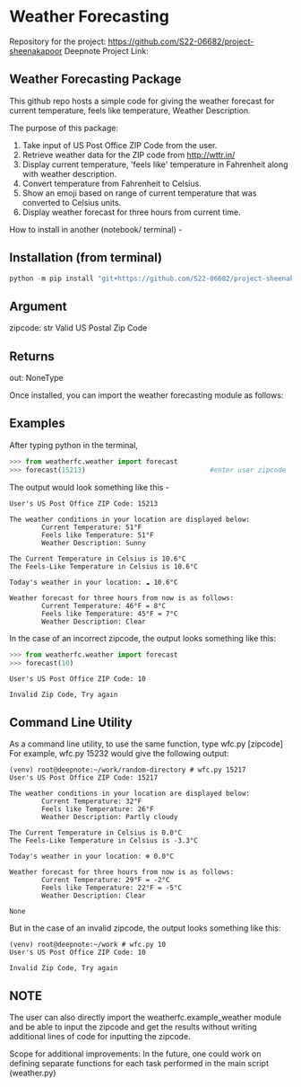# Weather Forecasting

Repository for the project: https://github.com/S22-06682/project-sheenakapoor
Deepnote Project Link: 

## Weather Forecasting Package
This github repo hosts a simple code for giving the weather forecast for current temperature,
feels like temperature, Weather Description.

The purpose of this package:
1. Take input of US Post Office ZIP Code from the user.
2. Retrieve weather data for the ZIP code from http://wttr.in/
3. Display current temperature, 'feels like' temperature in Fahrenheit along with weather description.
4. Convert temperature from Fahrenheit to Celsius.
5. Show an emoji based on range of current temperature that was converted to Celsius units.
6. Display weather forecast for three hours from current time.

How to install in another (notebook/ terminal) - 

Installation (from terminal)
-------------
```python
python -m pip install "git+https://github.com/S22-06682/project-sheenakapoor.git#egg=subdir&subdirectory=src"
```

Argument
----------
zipcode: str
        Valid US Postal Zip Code

Returns
-------
out: NoneType

Once installed, you can import the weather forecasting module as follows:

Examples
--------
After typing python in the terminal,

```python
>>> from weatherfc.weather import forecast
>>> forecast(15213)                               #enter user zipcode
```

The output would look something like this - 
```console
User's US Post Office ZIP Code: 15213 

The weather conditions in your location are displayed below:
        Current Temperature: 51°F
        Feels like Temperature: 51°F
        Weather Description: Sunny 
 
The Current Temperature in Celsius is 10.6°C
The Feels-Like Temperature in Celsius is 10.6°C
        
Today's weather in your location: ☁️ 10.6°C 

Weather forecast for three hours from now is as follows:
        Current Temperature: 46°F = 8°C
        Feels like Temperature: 45°F = 7°C
        Weather Description: Clear 
```


In the case of an incorrect zipcode, the output looks something like this:

```python
>>> from weatherfc.weather import forecast
>>> forecast(10)
```
```console
User's US Post Office ZIP Code: 10 

Invalid Zip Code, Try again
```

## Command Line Utility
As a command line utility, to use the same function, type wfc.py [zipcode]
For example, wfc.py 15232 would give the following output:

```console
(venv) root@deepnote:~/work/random-directory # wfc.py 15217
User's US Post Office ZIP Code: 15217 

The weather conditions in your location are displayed below:
        Current Temperature: 32°F
        Feels like Temperature: 26°F
        Weather Description: Partly cloudy 
 
The Current Temperature in Celsius is 0.0°C
The Feels-Like Temperature in Celsius is -3.3°C
        
Today's weather in your location: ❄️ 0.0°C 

Weather forecast for three hours from now is as follows:
        Current Temperature: 29°F = -2°C
        Feels like Temperature: 22°F = -5°C
        Weather Description: Clear 

None
```

But in the case of an invalid zipcode, the output looks something like this:

```console
(venv) root@deepnote:~/work # wfc.py 10
User's US Post Office ZIP Code: 10 

Invalid Zip Code, Try again
```

NOTE
-----
The user can also directly import the weatherfc.example_weather module and be able
to input the zipcode and get the results without writing additional lines of code
for inputting the zipcode.


Scope for additional improvements:
In the future, one could work on defining separate functions for each task performed in
the main script (weather.py)